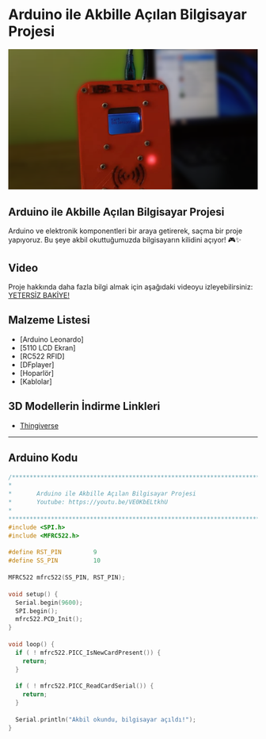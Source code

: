 # Arduino ile Akbille Açılan Bilgisayar Projesi

![Akbil Projesi Thumbnail](img/akbil.png)

## Arduino ile Akbille Açılan Bilgisayar Projesi
Arduino ve elektronik komponentleri bir araya getirerek, saçma bir proje yapıyoruz. Bu şeye akbil okuttuğumuzda bilgisayarın kilidini açıyor! 🎮✨

## Video

Proje hakkında daha fazla bilgi almak için aşağıdaki videoyu izleyebilirsiniz:
[YETERSİZ BAKİYE!](https://www.youtube.com/watch?v=VE0KbELtkhU)

## Malzeme Listesi

- [Arduino Leonardo]
- [5110 LCD Ekran]
- [RC522 RFID]
- [DFplayer]
- [Hoparlör]
- [Kablolar]

## 3D Modellerin İndirme Linkleri

- [Thingiverse](https://www.thingiverse.com/thing:2981973)

---

## Arduino Kodu

```cpp
/***************************************************************************
*                                                                          *
*       Arduino ile Akbille Açılan Bilgisayar Projesi                      *
*       Youtube: https://youtu.be/VE0KbELtkhU                               *
*                                                                          *
***************************************************************************/
#include <SPI.h>
#include <MFRC522.h>

#define RST_PIN         9
#define SS_PIN          10

MFRC522 mfrc522(SS_PIN, RST_PIN);

void setup() {
  Serial.begin(9600);
  SPI.begin();
  mfrc522.PCD_Init();
}

void loop() {
  if ( ! mfrc522.PICC_IsNewCardPresent()) {
    return;
  }

  if ( ! mfrc522.PICC_ReadCardSerial()) {
    return;
  }

  Serial.println("Akbil okundu, bilgisayar açıldı!");
}
